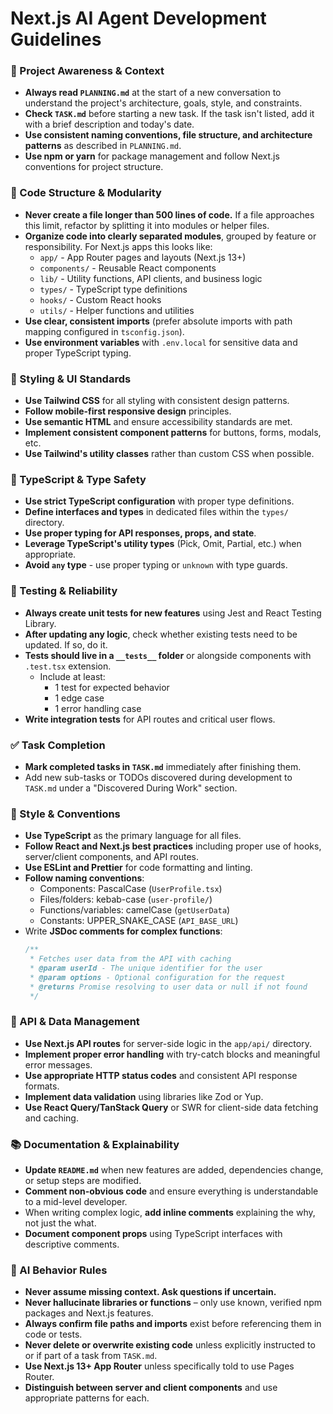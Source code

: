 # Next.js AI Agent Development Guidelines

### 🔄 Project Awareness & Context
- **Always read `PLANNING.md`** at the start of a new conversation to understand the project's architecture, goals, style, and constraints.
- **Check `TASK.md`** before starting a new task. If the task isn't listed, add it with a brief description and today's date.
- **Use consistent naming conventions, file structure, and architecture patterns** as described in `PLANNING.md`.
- **Use npm or yarn** for package management and follow Next.js conventions for project structure.

### 🧱 Code Structure & Modularity
- **Never create a file longer than 500 lines of code.** If a file approaches this limit, refactor by splitting it into modules or helper files.
- **Organize code into clearly separated modules**, grouped by feature or responsibility.
  For Next.js apps this looks like:
    - `app/` - App Router pages and layouts (Next.js 13+)
    - `components/` - Reusable React components
    - `lib/` - Utility functions, API clients, and business logic
    - `types/` - TypeScript type definitions
    - `hooks/` - Custom React hooks
    - `utils/` - Helper functions and utilities
- **Use clear, consistent imports** (prefer absolute imports with path mapping configured in `tsconfig.json`).
- **Use environment variables** with `.env.local` for sensitive data and proper TypeScript typing.

### 🎨 Styling & UI Standards
- **Use Tailwind CSS** for all styling with consistent design patterns.
- **Follow mobile-first responsive design** principles.
- **Use semantic HTML** and ensure accessibility standards are met.
- **Implement consistent component patterns** for buttons, forms, modals, etc.
- **Use Tailwind's utility classes** rather than custom CSS when possible.

### 🔧 TypeScript & Type Safety
- **Use strict TypeScript configuration** with proper type definitions.
- **Define interfaces and types** in dedicated files within the `types/` directory.
- **Use proper typing for API responses, props, and state**.
- **Leverage TypeScript's utility types** (Pick, Omit, Partial, etc.) when appropriate.
- **Avoid `any` type** - use proper typing or `unknown` with type guards.

### 🧪 Testing & Reliability
- **Always create unit tests for new features** using Jest and React Testing Library.
- **After updating any logic**, check whether existing tests need to be updated. If so, do it.
- **Tests should live in a `__tests__` folder** or alongside components with `.test.tsx` extension.
  - Include at least:
    - 1 test for expected behavior
    - 1 edge case
    - 1 error handling case
- **Write integration tests** for API routes and critical user flows.

### ✅ Task Completion
- **Mark completed tasks in `TASK.md`** immediately after finishing them.
- Add new sub-tasks or TODOs discovered during development to `TASK.md` under a "Discovered During Work" section.

### 📎 Style & Conventions
- **Use TypeScript** as the primary language for all files.
- **Follow React and Next.js best practices** including proper use of hooks, server/client components, and API routes.
- **Use ESLint and Prettier** for code formatting and linting.
- **Follow naming conventions**:
  - Components: PascalCase (`UserProfile.tsx`)
  - Files/folders: kebab-case (`user-profile/`)
  - Functions/variables: camelCase (`getUserData`)
  - Constants: UPPER_SNAKE_CASE (`API_BASE_URL`)
- Write **JSDoc comments for complex functions**:
  ```typescript
  /**
   * Fetches user data from the API with caching
   * @param userId - The unique identifier for the user
   * @param options - Optional configuration for the request
   * @returns Promise resolving to user data or null if not found
   */
  ```

### 🔌 API & Data Management
- **Use Next.js API routes** for server-side logic in the `app/api/` directory.
- **Implement proper error handling** with try-catch blocks and meaningful error messages.
- **Use appropriate HTTP status codes** and consistent API response formats.
- **Implement data validation** using libraries like Zod or Yup.
- **Use React Query/TanStack Query** or SWR for client-side data fetching and caching.

### 📚 Documentation & Explainability
- **Update `README.md`** when new features are added, dependencies change, or setup steps are modified.
- **Comment non-obvious code** and ensure everything is understandable to a mid-level developer.
- When writing complex logic, **add inline comments** explaining the why, not just the what.
- **Document component props** using TypeScript interfaces with descriptive comments.

### 🧠 AI Behavior Rules
- **Never assume missing context. Ask questions if uncertain.**
- **Never hallucinate libraries or functions** – only use known, verified npm packages and Next.js features.
- **Always confirm file paths and imports** exist before referencing them in code or tests.
- **Never delete or overwrite existing code** unless explicitly instructed to or if part of a task from `TASK.md`.
- **Use Next.js 13+ App Router** unless specifically told to use Pages Router.
- **Distinguish between server and client components** and use appropriate patterns for each.